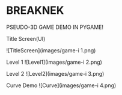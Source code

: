 # BREAKNEK
PSEUDO-3D GAME DEMO IN PYGAME!

Title Screen(UI)

![TitleScreen](images/game-i 1.png)

Level 1
![Level1](images/game-i 2.png)

Level 2
![Level2](images/game-i 3.png)

Curve Demo
![Curve](images/game-i 4.png)



